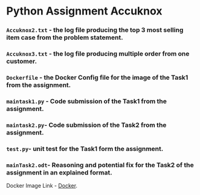 # Python Assignment Accuknox


### `Accuknox2.txt` -  the log file producing the top 3 most selling item case from the problem statement.

### `Accuknox3.txt` -  the log file producing multiple order from one customer.

### `Dockerfile` - the Docker Config file for the image of the Task1 from the assignment.

### `maintask1.py` - Code submission of the Task1 from the assignment.

### `maintask2.py`- Code submission of the Task2 from the assignment.

### `test.py`- unit test for the Task1 form the assignment.

### `mainTask2.odt`- Reasoning and potential fix for the Task2 of the assignment in an explained format.





Docker Image Link -   [Docker](https://hub.docker.com/layers/ryomensukuna/assign/newimage/images/sha256-ccfce7a382b3b7d149dcab23ea6528d0c3dc9bea71c19f2a337cc0fbde4e5a5c?context=repo).

